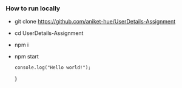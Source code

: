 ### How to run locally

- git clone https://github.com/aniket-hue/UserDetails-Assignment
- cd UserDetails-Assignment
- npm i
- npm start

      console.log("Hello world!");

  }
